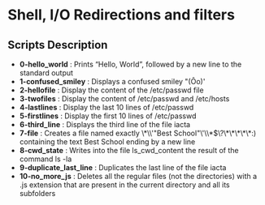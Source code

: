 <h1>Shell, I/O Redirections and filters</h1>
<h2>Scripts Description</h2>
<ul>
<li><strong>0-hello_world</strong> : Prints “Hello, World”, followed by a new line to the standard output</li>
<li><strong>1-confused_smiley</strong> : Displays a confused smiley "(Ôo)'</li>
<li><strong>2-hellofile</strong> : Display the content of the /etc/passwd file</li>
<li><strong>3-twofiles</strong> : Display the content of /etc/passwd and /etc/hosts</li>
<li><strong>4-lastlines</strong> : Display the last 10 lines of /etc/passwd</li>
<li><strong>5-firstlines</strong> : Display the first 10 lines of /etc/passwd</li>
<li><strong>6-third_line</strong> : Displays the third line of the file iacta</li>
<li><strong>7-file</strong> : Creates a file named exactly \*\\'"Best School"\'\\*$\?\*\*\*\*\*:) containing the text Best School ending by a new line</li>
<li><strong>8-cwd_state</strong> : Writes into the file ls_cwd_content the result of the command ls -la</li>
<li><strong>9-duplicate_last_line</strong> : Duplicates the last line of the file iacta</li>
<li><strong>10-no_more_js</strong> : Deletes all the regular files (not the directories) with a .js extension that are present in the current directory and all its subfolders</li>
</ul>
